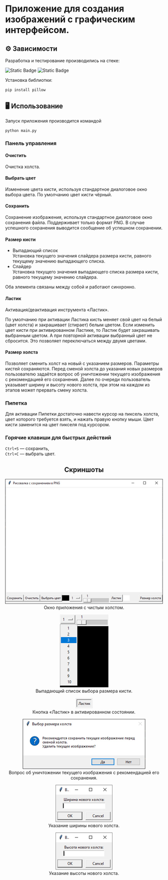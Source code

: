 # Приложение для создания изображений с графическим интерфейсом.

## ⚙ Зависимости

Разработка и тестирование производились на стеке:

![Static Badge](https://img.shields.io/badge/Python-3.12.7-3776AB)
![Static Badge](https://img.shields.io/badge/Pillow-11.0.0-black)

Установка библиотки:
```bash
pip install pillow
```

## 🖥 Использование

Запуск приложения производится командой
```bash
python main.py
```

### Панель управления

#### Очистить
Очистка холста.

#### Выбрать цвет
Изменение цвета кисти, используя стандартное диалоговое окно выбора цвета. По умолчанию цвет кисти чёрный.

#### Сохранить
Сохранение изображения, используя стандартное диалоговое окно сохранения файла.
Поддерживает только формат PNG. В случае успешного сохранения выводится сообщение об успешном сохранении.

#### Размер кисти
  * Выпадающий список<br>
    Установка текущего значения слайдера размера кисти, равного текущему значению выпадающего списка.
  * Слайдер<br>
    Установка текущего значения выпадающего списка размера кисти, равного текущему значению слайдера.
  
Оба элемента связаны между собой и работают синхронно.

#### Ластик
Активация/деактивация инструмента «Ластик».

По умолчанию при активации Ластика кисть меняет свой цвет на белый (цвет холста) и закрашивает (стирает) белым цветом.
Если изменить цвет кисти при активированном Ластике, то Ластик будет закрашивать выбранным цветом.
А при повторной активации выбранный цвет не сбросится. Это позволяет переключаться между двумя цветами.

#### Размер холста
Позволяет сменить холст на новый с указанием размеров. Параметры кистей сохраняются. Перед сменой холста до указания
новых размеров пользователю задаётся вопрос об уничтожении текущего изображения с рекомендацией его сохранения.
Далее по очереди пользователь указывает ширину и высоту нового холста, при этом на каждом из этапов может прервать смену
холста.

### Пипетка
Для активации Пипетки достаточно навести курсор на пиксель холста, цвет которого требуется взять,
и нажать правую кнопку мыши. Цвет кисти заменится на цвет пикселя под курсором.

### Горячие клавиши для быстрых действий
`Ctrl+S` — сохранить,<br>
`Ctrl+C` — выбрать цвет.

<div align="center">

## Скриншоты
![20250116002238295.jpg](README_images/20250116002238295.jpg)<br>
Окно приложения с чистым холстом.

![20241228185332115.jpg](README_images/20241228185332115.jpg)<br>
Выпадающий список выбора размера кисти.

![20250104170531696.jpg](README_images/20250104170531696.jpg)<br>
Кнопка «Ластик» в активированном состоянии.

![20250116002306760.jpg](README_images/20250116002306760.jpg)<br>
Вопрос об уничтожении текущего изображения с рекомендацией его сохранения.

![20250116002723978.jpg](README_images/20250116002723978.jpg)<br>
Указание ширины нового холста.

![20250116002733345.jpg](README_images/20250116002733345.jpg)<br>
Указание высоты нового холста.
</div>
